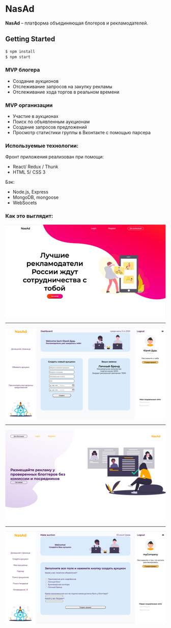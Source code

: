 # NasAd
**NasAd** – платформа объединяющая блогеров и рекламодателей.

## Getting Started
```sh
$ npm install  
$ npm start
```

### MVP блогера
  + Создание аукционов 
  + Отслеживание запросов на закупку рекламы
  + Отслеживание хода торгов в реальном времени

  
 ### MVP организации
  + Участие в аукционах
  + Поиск по объявленным аукционам
  + Создание запросов предложений
  + Просмотр статистики группы в Вконтакте с помощью парсера

  
### Используемые технологии:
Фронт приложения реализован при помощи:

* React/ Redux / Thunk
* HTML 5/ CSS 3

Бэк:

* Node.js, Express
* MongoDB, mongoose
* WebSocets

### Как это выглядит:
  ![Регистрация блогера](bloglog.png)
  ____
  ![Личный кабинет блогер](blogerlk1.png)
  ____
  ![Регистрация организации](orgregister.png)
  ____
  ![Личный кабинет организации](orglk.png)
  


